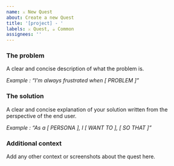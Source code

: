 ```yaml
---
name: ⚔ New Quest
about: Create a new Quest
title: '[project] - '
labels: ⚔️ Quest, ☕️ Common
assignees: ''
---
```


### The problem

A clear and concise description of what the problem is.

_Example : “I'm always frustrated when [ PROBLEM ]”_

### The solution

A clear and concise explanation of your solution written from the perspective of the end user.

_Example : “As a [ PERSONA ], I [ WANT TO ], [ SO THAT ]”_

### Additional context

Add any other context or screenshots about the quest here.
